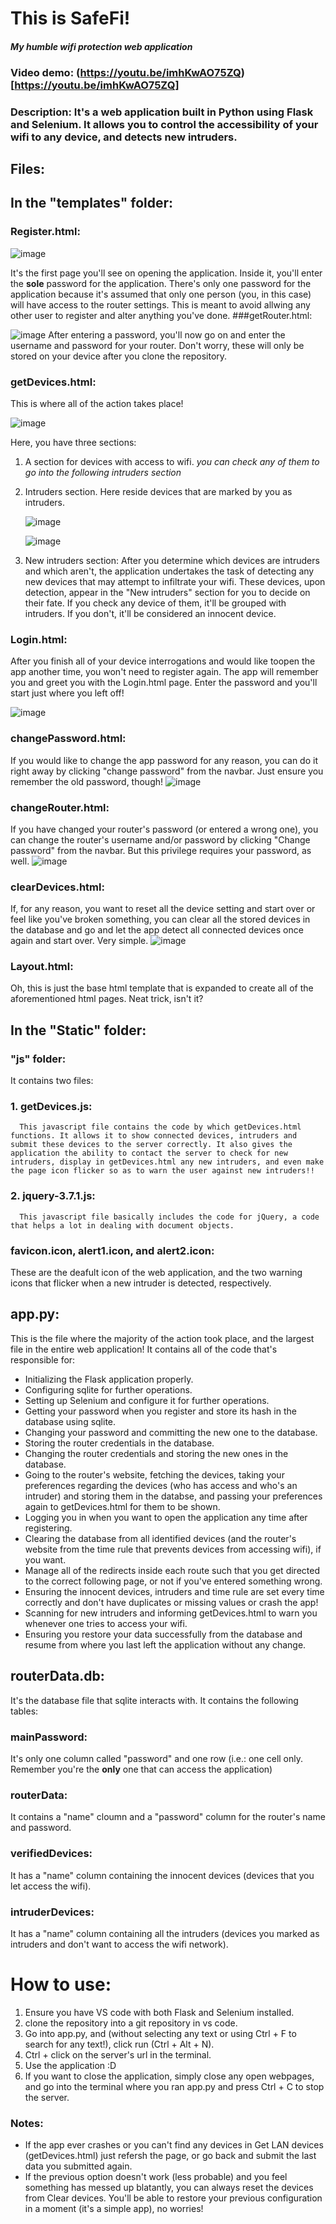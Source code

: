 # This is SafeFi!
#### _My humble wifi protection web application_
### Video demo: (https://youtu.be/imhKwAO75ZQ)[https://youtu.be/imhKwAO75ZQ]
### Description: It's a web application built in Python using Flask and Selenium. It allows you to control the accessibility of your wifi to any device, and detects new intruders.

## Files:
## In the "templates" folder:

### Register.html:
![image](https://github.com/user-attachments/assets/a52df35f-4ca5-4a1f-ade0-4363e500701d)

It's the first page you'll see on opening the application. Inside it, you'll enter the **sole** password for the application. There's only one password for the application because it's assumed that only one person (you, in this case) will have access to the router settings. This is meant to avoid allwing any other user to register and alter anything you've done. 
###getRouter.html:

![image](https://github.com/user-attachments/assets/04d8f7be-139f-435d-afef-94209e4346a2)
After entering a password, you'll now go on and enter the username and password for your router. Don't worry, these will only be stored on your device after you clone the repository.

### getDevices.html:
This is where all of the action takes place! 

![image](https://github.com/user-attachments/assets/a52ac333-16e1-4aa8-9aad-39e7f242f889)

Here, you have three sections:
1. A section for devices with access to wifi.
   _you can check any of them to go into the following intruders section_
2. Intruders section.
   Here reside devices that are marked by you as intruders.

   ![image](https://github.com/user-attachments/assets/6c4c2270-0baa-4957-81b5-323784e38e2b)

   ![image](https://github.com/user-attachments/assets/5d9528e1-ef41-4756-854a-246049e65262)


4. New intruders section:
   After you determine which devices are intruders and which aren't, the application undertakes the task of detecting any new devices that may attempt to infiltrate your wifi. These devices, upon detection, appear in the "New intruders" section for you to decide on their fate. If you check any device of them, it'll be grouped with intruders. If you don't, it'll be considered an innocent device.

### Login.html:
After you finish all of your device interrogations and would like toopen the app another time, you won't need to register again. The app will remember you and greet you with the Login.html page. Enter the password and you'll start just where you left off! 

![image](https://github.com/user-attachments/assets/47662354-47a6-4fda-88aa-ed0393d23cc5)

### changePassword.html:

If you would like to change the app password for any reason, you can do it right away by clicking "change password" from the navbar. Just ensure you remember the old password, though!
![image](https://github.com/user-attachments/assets/c1dc1c76-c5b3-4e2b-b07e-8523fb322705)

### changeRouter.html:
If you have changed your router's password (or entered a wrong one), you can change the router's username and/or password by clicking "Change password" from the navbar. But this privilege requires your password, as well.
![image](https://github.com/user-attachments/assets/9a2e8b52-51ee-421c-80e3-969bfbf93b04)


### clearDevices.html:
If, for any reason, you want to reset all the device setting and start over or feel like you've broken something, you can clear all the stored devices in the database and go and let the app detect all connected devices once again and start over. Very simple.
![image](https://github.com/user-attachments/assets/a60c88da-b31d-418c-bd51-d7b463c37b87)

### Layout.html:
Oh, this is just the base html template that is expanded to create all of the aforementioned html pages. Neat trick, isn't it?

## In the "Static" folder:
   ### "js" folder:
   
   It contains two files:
   
   ### 1. getDevices.js:
      This javascript file contains the code by which getDevices.html functions. It allows it to show connected devices, intruders and submit these devices to the server correctly. It also gives the application the ability to contact the server to check for new intruders, display in getDevices.html any new intruders, and even make the page icon flicker so as to warn the user against new intruders!!
      
   ### 2. jquery-3.7.1.js:
      This javascript file basically includes the code for jQuery, a code that helps a lot in dealing with document objects.
   ### favicon.icon, alert1.icon, and alert2.icon:
   These are the deafult icon of the web application, and the two warning icons that flicker when a new intruder is detected, respectively.
   
## app.py:

This is the file where the majority of the action took place, and the largest file in the entire web application! It contains all of the code that's responsible for:
- Initializing the Flask application properly.
- Configuring sqlite for further operations.
- Setting up Selenium and configure it for further operations.
- Getting your password when you register and store its hash in the database using sqlite.
- Changing your password and committing the new one to the database.
- Storing the router credentials in the database.
- Changing the router credentials and storing the new ones in the database.
- Going to the router's website, fetching the devices, taking your preferences regarding the devices (who has access and who's an intruder) and storing them in the databse, and passing your preferences again to getDevices.html for them to be shown.
- Logging you in when you want to open the application any time after registering.
- Clearing the database from all identified devices (and the router's website from the time rule that prevents devices from accessing wifi), if you want.
- Manage all of the redirects inside each route such that you get directed to the correct following page, or not if you've entered something wrong.
- Ensuring the innocent devices, intruders and time rule are set every time correctly and don't have duplicates or missing values or crash the app!
- Scanning for new intruders and informing getDevices.html to warn you whenever one tries to access your wifi.
- Ensuring you restore your data successfully from the database and resume from where you last left the application without any change.
## routerData.db:
It's the database file that sqlite interacts with. It contains the following tables:
   ### mainPassword:
   It's only one column called "password" and one row (i.e.: one cell only. Remember you're the **only** one that can access the application)
   ### routerData:
   It contains a "name" cloumn and a "password" column for the router's name and password.
   ### verifiedDevices:
   It has a "name" column containing the innocent devices (devices that you let access the wifi).
   ### intruderDevices:
   It has a "name" column containing all the intruders (devices you marked as intruders and don't want to access the wifi network).

# How to use:
1. Ensure you have VS code with both Flask and Selenium installed.
2. clone the repository into a git repository in vs code.
3. Go into app.py, and (without selecting any text or using Ctrl + F to search for any text!), click run (Ctrl + Alt + N).
4. Ctrl + click on the server's url in the terminal.
5. Use the application :D
6. If you want to close the application, simply close any open webpages, and go into the terminal where you ran app.py and press Ctrl + C to stop the server.

### Notes:
- If the app ever crashes or you can't find any devices in Get LAN devices (getDevices.html) just refersh the page, or go back and submit the last data you submitted again.
- If the previous option doesn't work (less probable) and you feel something has messed up blatantly, you can always reset the devices from Clear devices. You'll be able to restore your previous configuration in a moment (it's a simple app), no worries!

